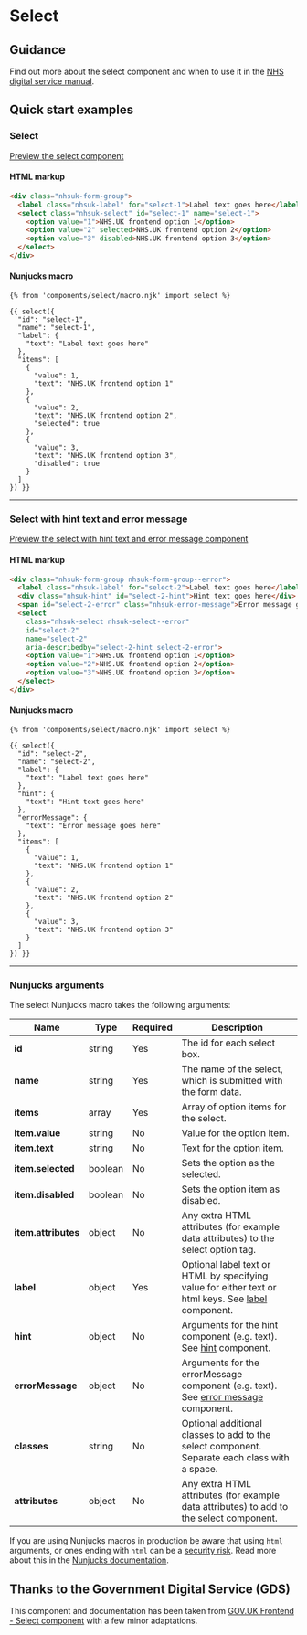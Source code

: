 # Select

## Guidance

Find out more about the select component and when to use it in the [NHS digital service manual](https://service-manual.nhs.uk/design-system/components/select).

## Quick start examples

### Select

[Preview the select component](https://nhsuk.github.io/nhsuk-frontend/components/select/index.html)

#### HTML markup

```html
<div class="nhsuk-form-group">
  <label class="nhsuk-label" for="select-1">Label text goes here</label>
  <select class="nhsuk-select" id="select-1" name="select-1">
    <option value="1">NHS.UK frontend option 1</option>
    <option value="2" selected>NHS.UK frontend option 2</option>
    <option value="3" disabled>NHS.UK frontend option 3</option>
  </select>
</div>
```

#### Nunjucks macro

```
{% from 'components/select/macro.njk' import select %}

{{ select({
  "id": "select-1",
  "name": "select-1",
  "label": {
    "text": "Label text goes here"
  },
  "items": [
    {
      "value": 1,
      "text": "NHS.UK frontend option 1"
    },
    {
      "value": 2,
      "text": "NHS.UK frontend option 2",
      "selected": true
    },
    {
      "value": 3,
      "text": "NHS.UK frontend option 3",
      "disabled": true
    }
  ]
}) }}
```

---

### Select with hint text and error message

[Preview the select with hint text and error message component](https://nhsuk.github.io/nhsuk-frontend/components/select/hint-error.html)

#### HTML markup

```html
<div class="nhsuk-form-group nhsuk-form-group--error">
  <label class="nhsuk-label" for="select-2">Label text goes here</label>
  <div class="nhsuk-hint" id="select-2-hint">Hint text goes here</div>
  <span id="select-2-error" class="nhsuk-error-message">Error message goes here</span>
  <select
    class="nhsuk-select nhsuk-select--error"
    id="select-2"
    name="select-2"
    aria-describedby="select-2-hint select-2-error">
    <option value="1">NHS.UK frontend option 1</option>
    <option value="2">NHS.UK frontend option 2</option>
    <option value="3">NHS.UK frontend option 3</option>
  </select>
</div>
```

#### Nunjucks macro

```
{% from 'components/select/macro.njk' import select %}

{{ select({
  "id": "select-2",
  "name": "select-2",
  "label": {
    "text": "Label text goes here"
  },
  "hint": {
    "text": "Hint text goes here"
  },
  "errorMessage": {
    "text": "Error message goes here"
  },
  "items": [
    {
      "value": 1,
      "text": "NHS.UK frontend option 1"
    },
    {
      "value": 2,
      "text": "NHS.UK frontend option 2"
    },
    {
      "value": 3,
      "text": "NHS.UK frontend option 3"
    }
  ]
}) }}
```

---

### Nunjucks arguments

The select Nunjucks macro takes the following arguments:

| Name                | Type    | Required | Description                                                                                                                                                                         |
| ------------------- | ------- | -------- | ----------------------------------------------------------------------------------------------------------------------------------------------------------------------------------- |
| **id**              | string  | Yes      | The id for each select box.                                                                                                                                                         |
| **name**            | string  | Yes      | The name of the select, which is submitted with the form data.                                                                                                                      |
| **items**           | array   | Yes      | Array of option items for the select.                                                                                                                                               |
| **item.value**      | string  | No       | Value for the option item.                                                                                                                                                          |
| **item.text**       | string  | No       | Text for the option item.                                                                                                                                                           |
| **item.selected**   | boolean | No       | Sets the option as the selected.                                                                                                                                                    |
| **item.disabled**   | boolean | No       | Sets the option item as disabled.                                                                                                                                                   |
| **item.attributes** | object  | No       | Any extra HTML attributes (for example data attributes) to the select option tag.                                                                                                   |
| **label**           | object  | Yes      | Optional label text or HTML by specifying value for either text or html keys. See [label](https://github.com/nhsuk/nhsuk-frontend/tree/master/packages/components/label) component. |
| **hint**            | object  | No       | Arguments for the hint component (e.g. text). See [hint](https://github.com/nhsuk/nhsuk-frontend/tree/master/packages/components/hint) component.                                   |
| **errorMessage**    | object  | No       | Arguments for the errorMessage component (e.g. text). See [error message](https://github.com/nhsuk/nhsuk-frontend/tree/master/packages/components/error-message) component.         |
| **classes**         | string  | No       | Optional additional classes to add to the select component. Separate each class with a space.                                                                                       |
| **attributes**      | object  | No       | Any extra HTML attributes (for example data attributes) to add to the select component.                                                                                             |

If you are using Nunjucks macros in production be aware that using `html` arguments, or ones ending with `html` can be a [security risk](https://developer.mozilla.org/en-US/docs/Glossary/Cross-site_scripting). Read more about this in the [Nunjucks documentation](https://mozilla.github.io/nunjucks/api.html#user-defined-templates-warning).

## Thanks to the Government Digital Service (GDS)

This component and documentation has been taken from [GOV.UK Frontend - Select component](https://github.com/alphagov/govuk-frontend/tree/master/package/govuk/components/select) with a few minor adaptations.
